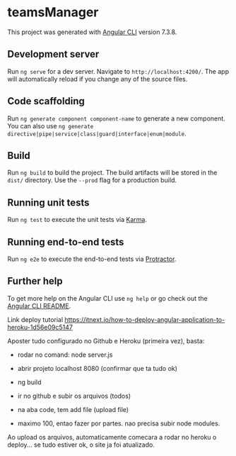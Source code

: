 # teamsManager

This project was generated with [Angular CLI](https://github.com/angular/angular-cli) version 7.3.8.

## Development server

Run `ng serve` for a dev server. Navigate to `http://localhost:4200/`. The app will automatically reload if you change any of the source files.

## Code scaffolding

Run `ng generate component component-name` to generate a new component. You can also use `ng generate directive|pipe|service|class|guard|interface|enum|module`.

## Build

Run `ng build` to build the project. The build artifacts will be stored in the `dist/` directory. Use the `--prod` flag for a production build.

## Running unit tests

Run `ng test` to execute the unit tests via [Karma](https://karma-runner.github.io).

## Running end-to-end tests

Run `ng e2e` to execute the end-to-end tests via [Protractor](http://www.protractortest.org/).

## Further help

To get more help on the Angular CLI use `ng help` or go check out the [Angular CLI README](https://github.com/angular/angular-cli/blob/master/README.md).



Link deploy tutorial
https://itnext.io/how-to-deploy-angular-application-to-heroku-1d56e09c5147 

Aposter tudo configurado no Github e Heroku (primeira vez), basta:
- rodar no comand: node server.js
- abrir projeto localhost 8080
(confirmar que ta tudo ok)

- ng build

- ir no github e subir os arquivos (todos)
- na aba code, tem add file (upload file)
- maximo 100, entao fazer por partes.
nao precisa subir node modules.

Ao upload os arquivos, automaticamente comecara a rodar no heroku o deploy...
se tudo estiver ok, o site ja foi atualizado.